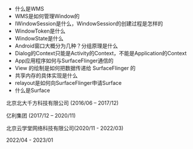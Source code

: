 - 什么是WMS
- WMS是如何管理Window的
- IWindowSession是什么，WindowSession的创建过程是怎样的
- WindowToken是什么
- WindowState是什么
- Android窗口大概分为几种？分组原理是什么
- Dialog的Context只能是Activity的Context，不能是Application的Context
- App应用程序如何与SurfaceFlinger通信的
- View 的绘制是如何把数据传递给 SurfaceFlinger 的
- 共享内存的具体实现是什么
- relayout是如何向SurfaceFlinger申请Surface
- 什么是Surface







北京北大千方科技有限公司 (2016/06 – 2017/12)

亿利集团 (2017/12 – 2020/11)

北京云学堂网络科技有限公司(2020/11 - 2022/03)

2022/04 - 2023/01